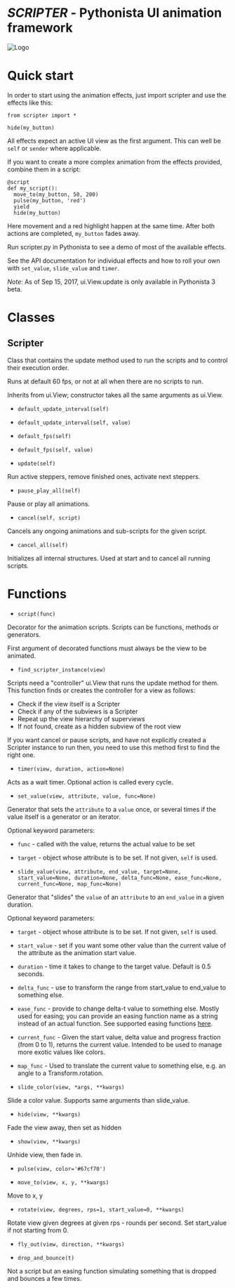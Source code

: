# _SCRIPTER_ - Pythonista UI animation framework

![Logo](https://raw.githubusercontent.com/mikaelho/scripter/master/logo.jpg)

# Quick start

In order to start using the animation effects, just import scripter and use the effects like 
this:

    from scripter import *
    
    hide(my_button)
    
All effects expect an active UI view as the first argument. This can well be `self` or `sender` 
where applicable.

If you want to create a more complex animation from the effects provided, combine them in a
script:
  
    @script
    def my_script():
      move_to(my_button, 50, 200)
      pulse(my_button, 'red')
      yield
      hide(my_button)
      
Here movement and a red highlight happen at the same time. After both actions are completed, 
`my_button` fades away.
        
Run scripter.py in Pythonista to see a demo of most of the available effects.
        
See the API documentation for individual effects and how to roll your own with `set_value`, 
`slide_value` and `timer`.

_Note_: As of Sep 15, 2017, ui.View.update is only available in Pythonista 3 beta.

# Classes

## Scripter

Class that contains the update method used to run the scripts and to control their execution
order.

Runs at default 60 fps, or not at all when there are no scripts to run.

Inherits from ui.View; constructor takes all the same arguments as ui.View.


  * `default_update_interval(self)`


  * `default_update_interval(self, value)`


  * `default_fps(self)`


  * `default_fps(self, value)`


  * `update(self)`

  Run active steppers, remove finished ones,
  activate next steppers. 

  * `pause_play_all(self)`

  Pause or play all animations. 

  * `cancel(self, script)`

  Cancels any ongoing animations and
  sub-scripts for the given script. 

  * `cancel_all(self)`

  Initializes all internal structures.
  Used at start and to cancel all running scripts.
# Functions


  * `script(func)`

  Decorator for the animation scripts. Scripts can be functions, methods or generators.
  
  First argument of decorated functions must always be the view to be animated.

  * `find_scripter_instance(view)`

  Scripts need a "controller" ui.View that runs the update method for them. This function finds 
  or creates the controller for a view as follows:
    
  * Check if the view itself is a Scripter
  * Check if any of the subviews is a Scripter
  * Repeat up the view hierarchy of superviews
  * If not found, create as a hidden subview of the root view
  
  If you want cancel or pause scripts, and have not explicitly created a Scripter instance to 
  run then, you need to use this method first to find the right one.

  * `timer(view, duration, action=None)`

  Acts as a wait timer. Optional action is
  called every cycle. 

  * `set_value(view, attribute, value, func=None)`

  Generator that sets the `attribute` to a `value` once, or several times if the value itself is a 
  generator or an iterator.
  
  Optional keyword parameters:
  
  * `func` - called with the value, returns the actual value to be set
  * `target` - object whose attribute is to be set. If not given, `self` is used. 

  * `slide_value(view, attribute, end_value, target=None, start_value=None, duration=None, delta_func=None, ease_func=None, current_func=None, map_func=None)`

  Generator that "slides" the `value` of an
  `attribute` to an `end_value` in a given duration.
  
  Optional keyword parameters:
    
  * `target` - object whose attribute is to be set. If not given, `self` is used.
  * `start_value` - set if you want some other value than the current value of the attribute as the animation start value.
  * `duration` - time it takes to change to the target value. Default is 0.5 seconds.
  * `delta_func` - use to transform the range from start_value to end_value to something else.
  * `ease_func` - provide to change delta-t value to something else. Mostly used for easing; you can provide an easing function name as a string instead of an actual function. See supported easing functions [here](https://raw.githubusercontent.com/mikaelho/scripter/master/ease-functions.png).
  * `current_func` - Given the start value, delta value and progress fraction (from 0 to 1), returns the current value. Intended to be used to manage more exotic values like colors.
  * `map_func` - Used to translate the current value to something else, e.g. an angle to a Transform.rotation.

  * `slide_color(view, *args, **kwargs)`

  Slide a color value. Supports same
  arguments than slide_value. 

  * `hide(view, **kwargs)`

  Fade the view away, then set as hidden 

  * `show(view, **kwargs)`

  Unhide view, then fade in. 

  * `pulse(view, color='#67cf70')`


  * `move_to(view, x, y, **kwargs)`

  Move to x, y 

  * `rotate(view, degrees, rps=1, start_value=0, **kwargs)`

  Rotate view given degrees at given rps - rounds per second. Set start_value if not
  starting from 0. 

  * `fly_out(view, direction, **kwargs)`


  * `drop_and_bounce(t)`

  Not a script but an easing function simulating something that is dropped and
  bounces a few times. 
